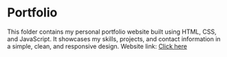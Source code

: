 # Portfolio

This folder contains my personal portfolio website built using HTML, CSS, and JavaScript. It showcases my skills, projects, and contact information in a simple, clean, and responsive design.
Website link: [Click here](https://subham0822.github.io/Codsoft-WebDev/Portfolio/)
